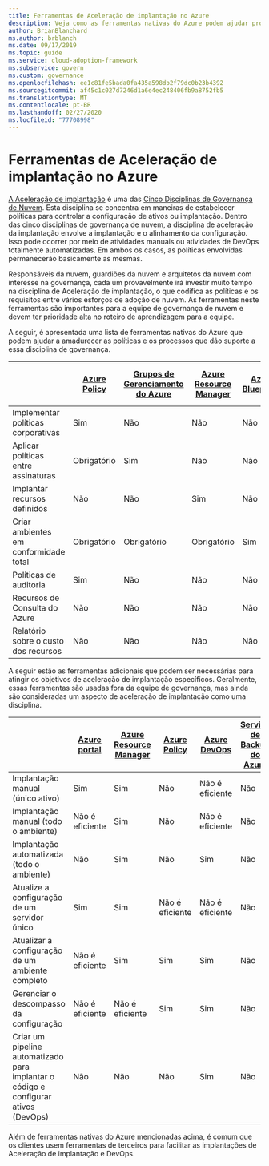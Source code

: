 ```yaml
---
title: Ferramentas de Aceleração de implantação no Azure
description: Veja como as ferramentas nativas do Azure podem ajudar processos e políticas maduros que dão suporte à disciplina de governança de aceleração de implantação.
author: BrianBlanchard
ms.author: brblanch
ms.date: 09/17/2019
ms.topic: guide
ms.service: cloud-adoption-framework
ms.subservice: govern
ms.custom: governance
ms.openlocfilehash: ee1c81fe5bada0fa435a598db2f79dc0b23b4392
ms.sourcegitcommit: af45c1c027d7246d1a6e4ec248406fb9a8752fb5
ms.translationtype: MT
ms.contentlocale: pt-BR
ms.lasthandoff: 02/27/2020
ms.locfileid: "77708998"
---
```

# <a name="deployment-acceleration-tools-in-azure"></a>Ferramentas de Aceleração de implantação no Azure

[A Aceleração de implantação](./index.md) é uma das [Cinco Disciplinas de Governança de Nuvem](../governance-disciplines.md). Esta disciplina se concentra em maneiras de estabelecer políticas para controlar a configuração de ativos ou implantação. Dentro das cinco disciplinas de governança de nuvem, a disciplina de aceleração da implantação envolve a implantação e o alinhamento da configuração. Isso pode ocorrer por meio de atividades manuais ou atividades de DevOps totalmente automatizadas. Em ambos os casos, as políticas envolvidas permanecerão basicamente as mesmas.

Responsáveis da nuvem, guardiões da nuvem e arquitetos da nuvem com interesse na governança, cada um provavelmente irá investir muito tempo na disciplina de Aceleração de implantação, o que codifica as políticas e os requisitos entre vários esforços de adoção de nuvem. As ferramentas neste ferramentas são importantes para a equipe de governança de nuvem e devem ter prioridade alta no roteiro de aprendizagem para a equipe.

A seguir, é apresentada uma lista de ferramentas nativas do Azure que podem ajudar a amadurecer as políticas e os processos que dão suporte a essa disciplina de governança.

|  | [Azure Policy](https://docs.microsoft.com/azure/governance/policy/overview) | [Grupos de Gerenciamento do Azure](https://docs.microsoft.com/azure/governance/management-groups) | [Azure Resource Manager](https://docs.microsoft.com/azure/azure-resource-manager/resource-group-overview) | [Azure Blueprints](https://docs.microsoft.com/azure/governance/blueprints/overview) | [Grafo de recursos do Azure](https://docs.microsoft.com/azure/governance/resource-graph/overview) | [Gerenciamento de Custos do Azure](https://docs.microsoft.com/azure/cost-management) |
|---------|---------|---------|---------|---------|---------|---------|
|Implementar políticas corporativas     |Sim |Não  |Não  |Não | Não |Não |
|Aplicar políticas entre assinaturas     |Obrigatório |Sim  |Não  |Não | Não |Não |
|Implantar recursos definidos     |Não |Não  |Sim  |Não | Não |Não |
|Criar ambientes em conformidade total      |Obrigatório |Obrigatório  |Obrigatório  |Sim | Não |Não |
|Políticas de auditoria      |Sim |Não  |Não  |Não | Não |Não |
|Recursos de Consulta do Azure      |Não |Não  |Não  |Não |Sim |Não |
|Relatório sobre o custo dos recursos      |Não |Não  |Não  |Não |Não |Sim |

A seguir estão as ferramentas adicionais que podem ser necessárias para atingir os objetivos de aceleração de implantação específicos. Geralmente, essas ferramentas são usadas fora da equipe de governança, mas ainda são consideradas um aspecto de aceleração de implantação como uma disciplina.

|  | [Azure portal](https://azure.microsoft.com/features/azure-portal)  | [Azure Resource Manager](https://docs.microsoft.com/azure/azure-resource-manager/resource-group-overview)  | [Azure Policy](https://docs.microsoft.com/azure/governance/policy/overview) | [Azure DevOps](https://docs.microsoft.com/azure/devops/index) | [Serviço de Backup do Azure](https://docs.microsoft.com/azure/backup/backup-introduction-to-azure-backup) | [Azure Site Recovery](https://docs.microsoft.com/azure/site-recovery/site-recovery-overview) |
|---------|---------|---------|---------|---------|---------|---------|
|Implantação manual (único ativo)     | Sim | Sim  | Não  | Não é eficiente | Não | Sim |
|Implantação manual (todo o ambiente)     | Não é eficiente | Sim | Não  | Não é eficiente | Não | Sim |
|Implantação automatizada (todo o ambiente)     | Não  | Sim  | Não  | Sim  | Não | Sim |
|Atualize a configuração de um servidor único     | Sim | Sim | Não é eficiente | Não é eficiente | Não | Sim, durante a replicação |
|Atualizar a configuração de um ambiente completo     | Não é eficiente | Sim | Sim | Sim  | Não | Sim, durante a replicação |
|Gerenciar o descompasso da configuração     | Não é eficiente | Não é eficiente | Sim  | Sim  | Não | Sim, durante a replicação |
|Criar um pipeline automatizado para implantar o código e configurar ativos (DevOps)     | Não | Não | Não | Sim | Não | Não |

Além de ferramentas nativas do Azure mencionadas acima, é comum que os clientes usem ferramentas de terceiros para facilitar as implantações de Aceleração de implantação e DevOps.
